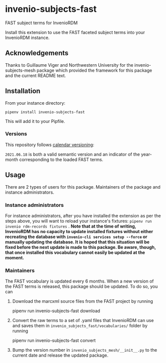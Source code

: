 # invenio-subjects-fast

FAST subject terms for InvenioRDM

Install this extension to use the FAST faceted subject terms into your InvenioRDM instance.

## Acknowledgements

Thanks to Guillaume Viger and Northwestern University for the invenio-subjects-mesh package which provided the framework for this package and the current README text.

## Installation

From your instance directory:

    pipenv install invenio-subjects-fast

This will add it to your Pipfile.

### Versions

This repository follows [calendar versioning](https://calver.org/):

`2021.06.18` is both a valid semantic version and an indicator of the year-month corresponding to the loaded FAST terms.


## Usage

There are 2 types of users for this package. Maintainers of the package and instance administrators.

### Instance administrators

For instance administrators, after you have installed the extension as per the steps above, you will want to reload your instance's fixtures: `pipenv run invenio rdm-records fixtures` . **Note that at the time of writing, InvenioRDM has no capacity to update installed fixtures without either recreating the database with `invenio-cli services setup --force` or manually updating the database. It is hoped that this situation will be fixed before the next update is made to this package. Be aware, though, that once installed this vocabulary cannot easily be updated at the moment.**

### Maintainers

The FAST vocabulary is updated every 6 months. When a new version of the FAST terms is released, this package should be updated. To do so, you can

1. Download the marcxml source files from the FAST project by running

    pipenv run invenio-subjects-fast download

2. Convert the raw terms to a set of .yaml files that InvenioRDM can use and saves them in `invenio_subjects_fast/vocabularies/` folder by running

    pipenv run invenio-subjects-fast convert

3. Bump the version number in `invenio_subjects_mesh/__init__.py` to the current date and release the updated package.
